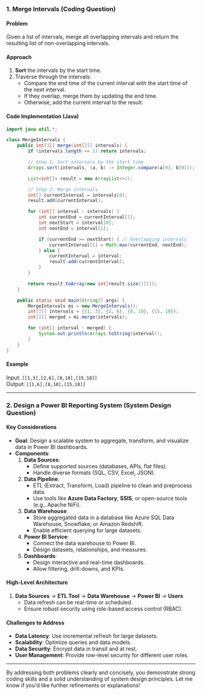 ### **1. Merge Intervals (Coding Question)**
#### **Problem**
Given a list of intervals, merge all overlapping intervals and return the resulting list of non-overlapping intervals.

#### **Approach**
1. **Sort** the intervals by the start time.
2. Traverse through the intervals:
   - Compare the end time of the current interval with the start time of the next interval.
   - If they overlap, merge them by updating the end time.
   - Otherwise, add the current interval to the result.

#### **Code Implementation (Java)**
```java
import java.util.*;

class MergeIntervals {
    public int[][] merge(int[][] intervals) {
        if (intervals.length <= 1) return intervals;

        // Step 1: Sort intervals by the start time
        Arrays.sort(intervals, (a, b) -> Integer.compare(a[0], b[0]));

        List<int[]> result = new ArrayList<>();

        // Step 2: Merge intervals
        int[] currentInterval = intervals[0];
        result.add(currentInterval);

        for (int[] interval : intervals) {
            int currentEnd = currentInterval[1];
            int nextStart = interval[0];
            int nextEnd = interval[1];

            if (currentEnd >= nextStart) { // Overlapping intervals
                currentInterval[1] = Math.max(currentEnd, nextEnd);
            } else {
                currentInterval = interval;
                result.add(currentInterval);
            }
        }

        return result.toArray(new int[result.size()][]);
    }

    public static void main(String[] args) {
        MergeIntervals mi = new MergeIntervals();
        int[][] intervals = {{1, 3}, {2, 6}, {8, 10}, {15, 18}};
        int[][] merged = mi.merge(intervals);

        for (int[] interval : merged) {
            System.out.println(Arrays.toString(interval));
        }
    }
}
```

#### **Example**
Input: `[[1,3],[2,6],[8,10],[15,18]]`  
Output: `[[1,6],[8,10],[15,18]]`

---

### **2. Design a Power BI Reporting System (System Design Question)**

#### **Key Considerations**
- **Goal**: Design a scalable system to aggregate, transform, and visualize data in Power BI dashboards.
- **Components**:
  1. **Data Sources**:
     - Define supported sources (databases, APIs, flat files).
     - Handle diverse formats (SQL, CSV, Excel, JSON).
  2. **Data Pipeline**:
     - ETL (Extract, Transform, Load) pipeline to clean and preprocess data.
     - Use tools like **Azure Data Factory**, **SSIS**, or open-source tools (e.g., Apache NiFi).
  3. **Data Warehouse**:
     - Store aggregated data in a database like Azure SQL Data Warehouse, Snowflake, or Amazon Redshift.
     - Enable efficient querying for large datasets.
  4. **Power BI Service**:
     - Connect the data warehouse to Power BI.
     - Design datasets, relationships, and measures.
  5. **Dashboards**:
     - Design interactive and real-time dashboards.
     - Allow filtering, drill-downs, and KPIs.

#### **High-Level Architecture**
1. **Data Sources** → **ETL Tool** → **Data Warehouse** → **Power BI** → **Users**
   - Data refresh can be real-time or scheduled.
   - Ensure robust security using role-based access control (RBAC).

#### **Challenges to Address**
- **Data Latency**: Use incremental refresh for large datasets.
- **Scalability**: Optimize queries and data models.
- **Data Security**: Encrypt data in transit and at rest.
- **User Management**: Provide row-level security for different user roles.

---

By addressing both problems clearly and concisely, you demonstrate strong coding skills and a solid understanding of system design principles. Let me know if you'd like further refinements or explanations!